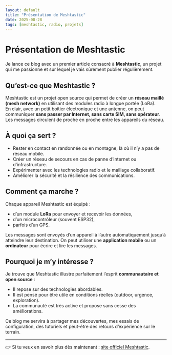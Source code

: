 ```yaml
---
layout: default
title: "Présentation de Meshtastic"
date: 2025-08-28
tags: [meshtastic, radio, projets]
---
```


# Présentation de Meshtastic

Je lance ce blog avec un premier article consacré à **Meshtastic**, un projet qui me passionne et sur lequel je vais sûrement publier régulièrement.

## Qu’est-ce que Meshtastic ?

Meshtastic est un projet open source qui permet de créer un **réseau maillé (mesh network)** en utilisant des modules radio à longue portée (LoRa).  
En clair, avec un petit boîtier électronique et une antenne, on peut communiquer **sans passer par Internet, sans carte SIM, sans opérateur**. Les messages circulent de proche en proche entre les appareils du réseau.

## À quoi ça sert ?

- Rester en contact en randonnée ou en montagne, là où il n’y a pas de réseau mobile.  
- Créer un réseau de secours en cas de panne d’Internet ou d’infrastructure.  
- Expérimenter avec les technologies radio et le maillage collaboratif.  
- Améliorer la sécurité et la résilience des communications.  

## Comment ça marche ?

Chaque appareil Meshtastic est équipé :
- d’un module **LoRa** pour envoyer et recevoir les données,  
- d’un microcontrôleur (souvent ESP32),  
- parfois d’un GPS.  

Les messages sont envoyés d’un appareil à l’autre automatiquement jusqu’à atteindre leur destination. On peut utiliser une **application mobile** ou un **ordinateur** pour écrire et lire les messages.

## Pourquoi je m’y intéresse ?

Je trouve que Meshtastic illustre parfaitement l’esprit **communautaire et open source** :  
- Il repose sur des technologies abordables.  
- Il est pensé pour être utile en conditions réelles (outdoor, urgence, exploration).  
- La communauté est très active et propose sans cesse des améliorations.  

Ce blog me servira à partager mes découvertes, mes essais de configuration, des tutoriels et peut-être des retours d’expérience sur le terrain.

---

👉 Si tu veux en savoir plus dès maintenant : [site officiel Meshtastic](https://meshtastic.org/).
